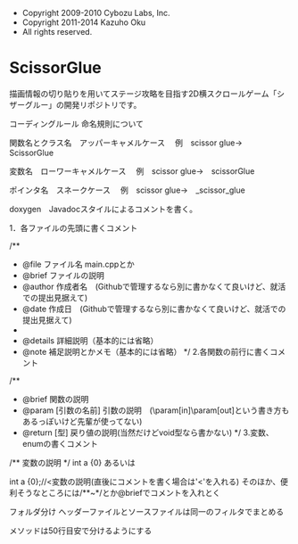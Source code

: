  * Copyright 2009-2010 Cybozu Labs, Inc.
 * Copyright 2011-2014 Kazuho Oku
 * All rights reserved.

# ScissorGlue
描画情報の切り貼りを用いてステージ攻略を目指す2D横スクロールゲーム「シザーグルー」の開発リポジトリです。

コーディングルール
命名規則について

関数名とクラス名　アッパーキャメルケース　
例　scissor glue→　ScissorGlue

変数名　ローワーキャメルケース　
例　scissor glue→　scissorGlue

ポインタ名　スネークケース　
例　scissor glue→　_scissor_glue


doxygen　Javadocスタイルによるコメントを書く。

1．各ファイルの先頭に書くコメント

/**
* @file ファイル名 main.cppとか
* @brief ファイルの説明
* @author 作成者名　(Githubで管理するなら別に書かなくて良いけど、就活での提出見据えて)
* @date 作成日　(Githubで管理するなら別に書かなくて良いけど、就活での提出見据えて)
*
* @details 詳細説明（基本的には省略）
* @note 補足説明とかメモ（基本的には省略）
*/
2.各関数の前行に書くコメント

 /**
 * @brief 関数の説明
 * @param [引数の名前] 引数の説明　(\param[in]\param[out]という書き方もあるっぽいけど先輩が使ってない)
 * @return [型] 戻り値の説明(当然だけどvoid型なら書かない)
 */
3.変数、enumの書くコメント

/** 変数の説明 */
int a {0}
あるいは

int a {0};//<変数の説明(直後にコメントを書く場合は'<'を入れる)
そのほか、便利そうなところには/**~*/とか@briefでコメントを入れとく

フォルダ分け ヘッダーファイルとソースファイルは同一のフィルタでまとめる

メソッドは50行目安で分けるようにする

